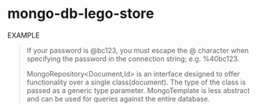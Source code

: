 # mongo-db-lego-store

EXAMPLE

> If your password is @bc123, you must escape the @ character when specifying the password in the connection string; e.g. %40bc123.
>
>MongoRepository<Document,Id> is an interface designed to offer functionality over a single class(document). The type of the class is passed as a generic type parameter. MongoTemplate is less abstract and can be used for queries against the entire database.